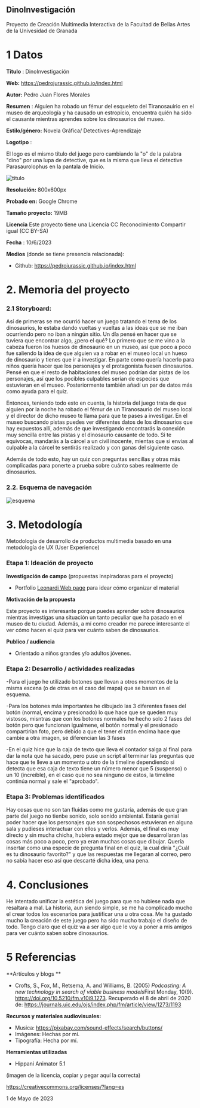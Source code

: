## DinoInvestigación

Proyecto de Creación Multimedia Interactiva de la  Facultad de Bellas Artes de la Univesidad de Granada



# 1 Datos 



**Titulo** : DinoInvestigación

**Web:**   https://pedrojurassic.github.io/index.html

**Autor:**  Pedro Juan Flores Morales

**Resumen** : Alguien ha robado un fémur del esqueleto del Tiranosauirio en el museo de arqueología y ha causado un estropicio, encuentra quién ha sido el causante mientras aprendes sobre los dinosaurios del museo.

**Estilo/género:**  Novela Gráfica/ Detectives-Aprendizaje

**Logotipo** : 

El logo es el mismo título del juego pero cambiando la "o" de la palabra "dino" por una lupa de detective, que es la misma que lleva el detective Parasaurolophus en la pantala de Inicio.

![titulo](https://pedrojurassic.github.io/medios/titulo.png)


**Resolución:** 800x600px

**Probado en:**   Google Chrome

**Tamaño proyecto:** 19MB

**Licencia** Este proyecto tiene una Licencia CC Reconocimiento Compartir igual (CC BY-SA)

**Fecha** : 10/6/2023

**Medios** (donde se tiene presencia relacionada):

- Github: https://pedrojurassic.github.io/index.html


# 2. Memoria del proyecto 

### 2.1 Storyboard: 


Así de primeras se me ocurrió hacer un juego tratando el tema de los dinosaurios, le estaba dando vueltas y vueltas a las ideas que se me iban ocurriendo pero no iban a ningún sitio.
Un día pensé en hacer que se tuviera que encontrar algo, ¿pero el qué? Lo primero que se me vino a la cabeza fueron los huesos de dinosaurio en un museo, así que poco a poco fue saliendo la idea de que alguien va a robar en el museo local un hueso de dinosaurio y tienes que ir a investigar.
En parte como quería hacerlo para niños quería hacer que los personajes y el protagonista fuesen dinosaurios.
Pensé en que el resto de habitaciones del museo podrían dar pistas de los personajes, así que los pocibles culpables serían de especies que estuvieran en el museo.
Posteriormente también añadí un par de datos más como ayuda para el quiz.

Entonces, teniendo todo esto en cuenta, la historia del juego trata de que alguien por la noche ha robado el fémur de un Tiranosaurio del museo local y el director de dicho museo te llama para que te pases a investigar. En el museo buscando pistas puedes ver diferentes datos de los dinosaurios que hay expuestos allí, además de que investigando encontrarás la conexión muy sencilla entre las pistas y el dinosaurio causante de todo.
Si te equivocas, mandarás a la cárcel a un civil inocente, mientas que si envias al culpable a la cárcel te sentirás realizado y con ganas del siguiente caso.

Además de todo esto, hay un quiz con preguntas sencillas y otras más complicadas para ponerte a prueba sobre cuánto sabes realmente de dinosaurios.



### 2.2. Esquema de navegación 


![esquema](https://pedrojurassic.github.io/medios/esquema.png)





# 3. Metodología

Metodología de desarrollo de productos multimedia basado en una metodología de UX (User Experience)



### Etapa 1: Ideación de proyecto


**Investigación de campo** (propuestas inspiradoras para el proyecto)

- Portfolio [Leonardi Web page](http://www.rleonardi.com/interactive-resume/) para idear cómo organizar el material



**Motivación de la propuesta** 


Este  proyecto es interesante porque puedes aprender sobre dinosaurios mientras investigas una situación un tanto peculiar que ha pasado en el museo de tu ciudad.
Además, a mí como creador me parece interesante el ver cómo hacen el quiz para ver cuánto saben de dinosaurios.


**Publico / audiencia**

- Orientado a niños grandes y/o adultos jóvenes.



### Etapa 2: Desarrollo / actividades realizadas


-Para el juego he utilizado botones que llevan a otros momentos de la misma escena (o de otras en el caso del mapa) que se basan en el esquema.

-Para los botones más importantes he dibujado las 3 diferentes fases del botón (normal, encima y presionado) lo que hace que se queden muy vistosos, misntras que con los botones normales he hecho solo 2 fases del botón pero que funcionan igualmene, el botón normal y el presionado compartirían foto, pero debido a que el tener el ratón encima hace que cambie a otra imagen, se diferencian las 3 fases

-En el quiz hice que la caja de texto que lleva el contador salga al final para dar la nota que ha sacado, pero puse un script al terminar las preguntas que hace que te lleve a un momento u otro de la timeline dependiendo si detecta que esa caja de texto tiene un número menor que 5 (suspenso) o un 10 (increíble), en el caso que no sea ninguno de estos, la timeline continúa normal y sale el "aprobado".



### Etapa 3: Problemas identificados

Hay cosas que no son tan fluidas como me gustaría, además de que gran parte del juego no tienbe sonido, solo sonido ambiental. Estaría genial poder hacer que los personajes que son sospechosos estuvieran en alguna sala y pudieses interactuar con ellos y verlos. Además, el final es muy directo y sin mucha chicha, hubiera estado mejor que se desarrollaran las cosas más poco a poco, pero ya eran muchas cosas que dibujar.
Quería insertar como una especie de pregunta final en el quiz, la cual diría "¿Cuál es tu dinosaurio favorito?" y que las respuestas me llegaran al correo, pero no sabía hacer eso así que descarté dicha idea, una pena.



# 4. Conclusiones 

He intentado unificar la estética del juego para que no hubiese nada que resaltara a mal.
La historia, aun siendo simple, se me ha complicado mucho el crear todos los escenarios para justificar una u otra cosa. 
Me ha gustado mucho la creación de este juego pero ha sido mucho trabajo el diseño de todo.
Tengo claro que el quiz va a ser algo que le voy a poner a mis amigos para ver cuánto saben sobre dinosaurios.




# 5 Referencias 

**Artículos y blogs ** 

- Crofts, S., Fox, M., Retsema, A. and Williams, B. (2005) *Podcasting: A new technology in search of viable business models*First Monday, 10(9). https://doi.org/10.5210/fm.v10i9.1273. Recuperado el 8 de abril de 2020 de: https://journals.uic.edu/ojs/index.php/fm/article/view/1273/1193

**Recursos y materiales audiovisuales:**

* Musica:  https://pixabay.com/sound-effects/search/buttons/
* Imágenes: Hechas por mí.
* Tipografía: Hecha por mí.

**Herramientas utilizadas**

- Hippani Animator 5.1



(imagen de la licencia, copiar y pegar aquí la correcta)

https://creativecommons.org/licenses/?lang=es

1 de Mayo de 2023
